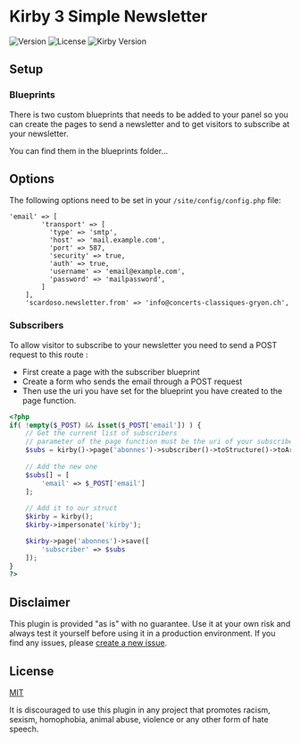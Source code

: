 # Kirby 3 Simple Newsletter

![Version](https://img.shields.io/badge/version-0.1-green.svg) ![License](https://img.shields.io/badge/license-MIT-green.svg) ![Kirby Version](https://img.shields.io/badge/Kirby-3.0%2B-red.svg)

## Setup

### Blueprints
There is two custom blueprints that needs to be added to your panel so you can create the pages 
to send a newsletter and to get visitors to subscribe at your newsletter.

You can find them in the blueprints folder...

## Options

The following options need to be set in your `/site/config/config.php` file:

```
'email' => [
        'transport' => [
          'type' => 'smtp',
          'host' => 'mail.example.com',
          'port' => 587,
          'security' => true,
          'auth' => true,
          'username' => 'email@example.com',
          'password' => 'mailpassword',
        ]
    ],
    'scardoso.newsletter.from' => 'info@concerts-classiques-gryon.ch',
```

### Subscribers
To allow visitor to subscribe to your newsletter you need to send a POST request to this route :

- First create a page with the subscriber blueprint
- Create a form who sends the email through a POST request
- Then use the uri you have set for the blueprint you have created to the page function.

```php
<?php
if( !empty($_POST) && isset($_POST['email']) ) {
    // Get the current list of subscribers
    // parameter of the page function must be the uri of your subscriber page
    $subs = kirby()->page('abonnes')->subscriber()->toStructure()->toArray();
    
    // Add the new one
    $subs[] = [
        'email' => $_POST['email']
    ];
    
    // Add it to our struct
    $kirby = kirby();
    $kirby->impersonate('kirby');

    $kirby->page('abonnes')->save([
        'subscriber' => $subs
    ]);
}
?>
```

## Disclaimer

This plugin is provided "as is" with no guarantee. Use it at your own risk and always test it yourself before using it in a production environment. If you find any issues, please [create a new issue](https://github.com/username/plugin-name/issues/new).

## License

[MIT](https://opensource.org/licenses/MIT)

It is discouraged to use this plugin in any project that promotes racism, sexism, homophobia, animal abuse, violence or any other form of hate speech.